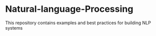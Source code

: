 # Natural-language-Processing
This repository contains examples and best practices for building NLP systems
